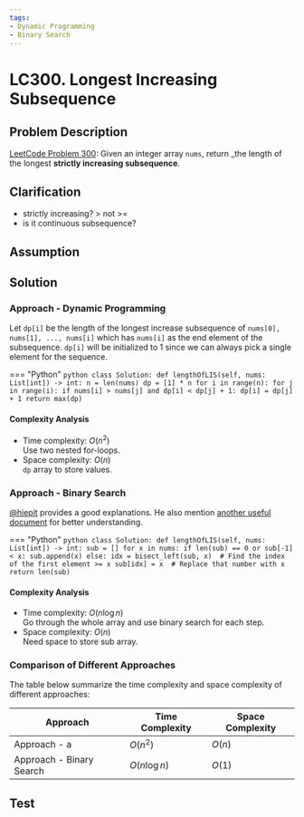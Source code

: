 ```yaml
---
tags:
- Dynamic Programming
- Binary Search
---
```


# LC300. Longest Increasing Subsequence
## Problem Description
[LeetCode Problem 300](https://leetcode.com/problems/longest-increasing-subsequence): Given an integer array `nums`, return _the length of the longest **strictly increasing subsequence**.

## Clarification
- strictly increasing? > not >=
- is it continuous subsequence?

## Assumption

## Solution
### Approach - Dynamic Programming
Let `dp[i]` be the length of the longest increase subsequence of `nums[0], nums[1], ..., nums[i]` which has `nums[i]` as the end element of the subsequence. `dp[i]` will be initialized to 1 since we can always pick a single element for the sequence.

=== "Python"
    ```python
    class Solution:
        def lengthOfLIS(self, nums: List[int]) -> int:
            n = len(nums)
            dp = [1] * n
            for i in range(n):
                for j in range(i):
                    if nums[i] > nums[j] and dp[i] < dp[j] + 1:
                        dp[i] = dp[j] + 1
            return max(dp)
    ```

#### Complexity Analysis
* Time complexity: $O(n^2)$  
Use two nested for-loops.
* Space complexity: $O(n)$  
`dp` array to store values.

### Approach - Binary Search
[@hiepit](https://leetcode.com/problems/longest-increasing-subsequence/solutions/1326308/c-python-dp-binary-search-bit-segment-tree-solutions-picture-explain-o-nlogn/?envType=study-plan-v2&envId=binary-search) provides a good explanations. He also mention [another useful document](https://www.cs.princeton.edu/courses/archive/spring13/cos423/lectures/LongestIncreasingSubsequence.pdf) for better understanding.

=== "Python"
    ```python
    class Solution:
        def lengthOfLIS(self, nums: List[int]) -> int:
            sub = []
            for x in nums:
                if len(sub) == 0 or sub[-1] < x:
                    sub.append(x)
                else:
                    idx = bisect_left(sub, x)  # Find the index of the first element >= x
                    sub[idx] = x  # Replace that number with x
            return len(sub)
    ```

#### Complexity Analysis
* Time complexity: $O(n \log n)$  
Go through the whole array and use binary search for each step. 
* Space complexity: $O(n)$  
Need space to store sub array.

### Comparison of Different Approaches
The table below summarize the time complexity and space complexity of different approaches:

Approach 	 | Time Complexity 	| Space Complexity  
------------ | --------------- 	| ----------------
Approach - a |  $O(n^2)$ 	   	   	| $O(n)$  
Approach - Binary Search |  $O(n \log n)$      		| $O(1)$

## Test
